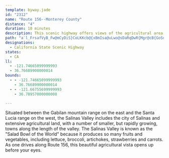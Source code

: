 ```yaml
---
template: byway.jade
id: "2312"
name: "Route 156--Monterey County"
distance: "4"
duration: 10 minutes
description: This scenic highway offers views of the agricultural area famous for artichoke production.
path: "a`l_FrsafVyB_Fw@mCyDiS}CoLKKcb@{xBmIsa@uLwo@sDaRqDwR{Mgr@cB{GoSum@}A_Gu@uEwE_i@E{FXaJOgEi@sDqBkI"
designations: 
  - California State Scenic Highway
states: 
  - CA
ll: 
  - -121.74665099999993
  - 36.76689900000014
bounds: 
  - - -121.74665099999993
    - 36.76689900000014
  - - -121.66755699999993
    - 36.78957000000008

---
```


Situated between the Gabilan mountain range on the east and the Santa Lucia range on the west, the Salinas Valley includes the city of Salinas and extensive agricultural land, with a number of smaller, but rapidly growing, towns along the length of the valley. The Salinas Valley is known as the "Salad Bowl of the World" because it produces so many fruits and vegetables, including lettuce, broccoli, artichokes, strawberries and carrots.  As one drives along Route 156, this beautiful agricultural vista opens up before your eyes.  